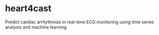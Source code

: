 # heart4cast
Predict cardiac arrhythmias in real-time ECG monitoring using time series analysis and machine learning.
